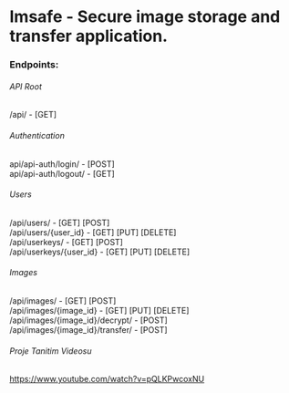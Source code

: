 # Imsafe - Secure image storage and transfer application.

### Endpoints:

###### API Root

/api/ - [GET]

###### Authentication

api/api-auth/login/ - [POST]<br>
api/api-auth/logout/ - [GET]

###### Users 

/api/users/ - [GET] [POST]<br>
/api/users/{user_id} - [GET] [PUT] [DELETE]<br>
/api/userkeys/ - [GET] [POST]<br>
/api/userkeys/{user_id} - [GET] [PUT] [DELETE]

###### Images

/api/images/ - [GET] [POST]<br>
/api/images/{image_id} - [GET] [PUT] [DELETE]<br>
/api/images/{image_id}/decrypt/ - [POST]<br>
/api/images/{image_id}/transfer/ - [POST]

###### Proje Tanitim Videosu
https://www.youtube.com/watch?v=pQLKPwcoxNU
